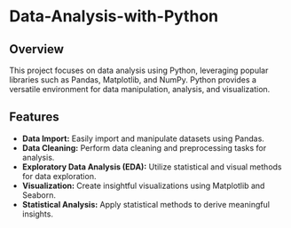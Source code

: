 # Data-Analysis-with-Python
## Overview

This project focuses on data analysis using Python, leveraging popular libraries such as Pandas, Matplotlib, and NumPy. Python provides a versatile environment for data manipulation, analysis, and visualization.

## Features

- **Data Import:** Easily import and manipulate datasets using Pandas.
- **Data Cleaning:** Perform data cleaning and preprocessing tasks for analysis.
- **Exploratory Data Analysis (EDA):** Utilize statistical and visual methods for data exploration.
- **Visualization:** Create insightful visualizations using Matplotlib and Seaborn.
- **Statistical Analysis:** Apply statistical methods to derive meaningful insights.

